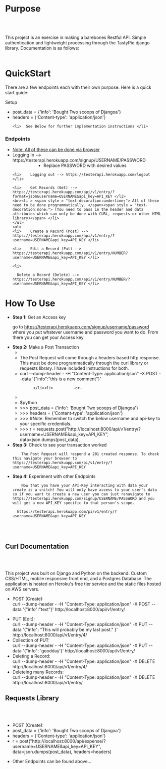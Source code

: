 

<h1>Purpose</h1><br><br>

This project is an exercise in making a barebones Restful API. Simple authentication and lightweight processing through the TastyPie django library. Documentation is as follows: <br><br>

<h1>QuickStart</h1>

There are a few endpoints each with their own purpose. Here is a quick start guide:

Setup
<ul>
    <li>  post_data = {'info': 'Bought Two scoops of Djangoa'} </li>
    <li>  headers = {'Content-type': 'application/json'} </li>

    <li>  See Below for further implementation instructions </li>
</ul>
<h3>Endpoints</h3>
<ul>
      <li style="text-decoration:underline;">Note: All of these can be done via browser</li>
    <li>    Logging In --> https://testerapi.herokuapp.com/signup/USERNAME/PASSWORD </li>
    <li style = "margin-left:100px;">                  Replace PASSWORD with desired values </li>

    <li>    Logging out --> https://testerapi.herokuapp.com/logout </li>

    <li>    Get Records (Get) --> https://testerapi.herokuapp.com/api/v1/entry/?format=json&username=USERNAME&api_key=API_KEY </li>
    <br><li > <span style = "text-decoration:underline;"> All of these need to be done programmatically. </span><span style = "text-decoration:none;"> (You need to pass in the header and data attributes which can only be done with CURL, requests or other HTML library)</span> </li>
    </ul>
    <ul>
    <li>    Create a Record (Post) --> https://testerapi.herokuapp.com/api/v1/entry/?username=USERNAME&api_key=API_KEY </li>

    <li>    Edit a Record (Put) --> https://testerapi.herokuapp.com/api/v1/entry/NUMBER?username=USERNAME&api_key=API_KEY </li>

    <li>

      Delete a Record (Delete) --> https://testerapi.herokuapp.com/api/v1/entry/NUMBER/?username=USERNAME&api_key=API_KEY </li>
</ul>

<h1>How To Use</h1>

<ul>
<li><b>Step 1:</b> Get an Access key

go to https://testerapi.herokuapp.com/signup/username/password where you put whatever username and password you want to do. From there you can get your Access key

</li>
<li><b>Step 2:</b> Make a Post Transaction
<ul>
<li>
</li><li>    The Post Request will come through a headers based http response. This must be done programmatically through the curl library or requests library. I have included instructions for both.

</li><li>
                   curl --dump-header - -H "Content-Type: application/json" -X POST --data '{"info":"this is a new comment"}'

          </li><li>         -or-
</li><li>
</li><li>        $python
</li><li>        >>> post_data = {'info': 'Bought Two scoops of Djangoa'}
</li><li>        >>> headers = {'Content-type': 'application/json'}
</li><li>        >>> #Note: Remember to switch the below username and api-key to your specific credentials.
</li><li>        >>> r = requests.post("http://localhost:8000/api/v1/entry/?username=USERNAME&api_key=API_KEY", data=json.dumps(post_data),

</li>
</ul>
<li><b>Step 3:</b> Check to see your transaction worked

        The Post Request will respond a 201 created response. To check this navigate your browser to https://testerapi.herokuapp.com/pi/v1/entry/?username=USERNAME&api_key=API_KEY

</li>
<li><b>Step 4:</b> Experiment with other Endpoints

        Now that you have your API-Key interacting with data your create is a snitch! You will only have access to your user's data so if you want to create a new user you can just renavigate to https://testerapi.herokuapp.com/signup/USERNAME/PASSWORD and you will get a new API_KEY specific to that person's scope.

      https://testerapi.herokuapp.com/pi/v1/entry/?username=USERNAME&api_key=API_KEY
  </li>

</ul>




<br><br>

<h2>Curl Documentation</h2><br><br>

This project was built on Django and Python on the backend. Custom CSS/HTML, mobile responsive front end, and a Postgres Database. The application is hosted on Heroku's free tier service and the static files hosted on AWS servers.
<ul>

  <li>

 POST (Create): <br>
 curl --dump-header - -H "Content-Type: application/json" -X POST --data '{"info":"text"}' http://localhost:8000/api/v1/entry/
</li><li>
 PUT (Edit): <br>
 curl --dump-header - -H "Content-Type: application/json" -X PUT --data '{"info": "This will probably be my last post." }' http://localhost:8000/api/v1/entry/4/
</li><li>
 Collection of PUT: <br>
 curl --dump-header - -H "Content-Type: application/json" -X PUT --data '{"info": 'goodday'}' http://localhost:8000/api/v1/entry/
</li><li>
 Deleting a Record: <br>
 curl --dump-header - -H "Content-Type: application/json" -X DELETE  http://localhost:8000/api/v1/entry/4/
</li><li>
 Deleteing many Records: <br>
 curl --dump-header - -H "Content-Type: application/json" -X DELETE  http://localhost:8000/api/v1/entry/
</li>

</ul>

<h2>Requests Library</h2><br><br>



  <ul><li>
    POST (Create):
    <li> post_data = {'info': 'Bought Two scoops of Djangoa'}
    </li>
    <li> headers = {'Content-type': 'application/json'}</li>
    <li>
        r = post("http://localhost:8000/api/expense/?username=USERNAME&api_key=API_KEY", data=json.dumps(post_data), headers=headers)
</li><li>


Other Endpoints can be found above...
